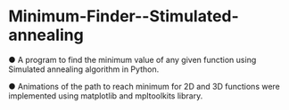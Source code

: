 # Minimum-Finder--Stimulated-annealing

● A program to find the minimum value of any given function using Simulated annealing algorithm in Python.

● Animations of the path to reach minimum for 2D and 3D functions were implemented using matplotlib and mpltoolkits library.
